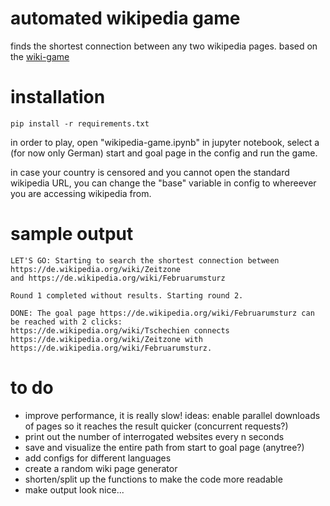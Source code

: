 # automated wikipedia game
finds the shortest connection between any two wikipedia pages. based on the [wiki-game](https://en.wikipedia.org/wiki/Wikipedia:Wiki_Game)

# installation 
```
pip install -r requirements.txt
```

in order to play, open "wikipedia-game.ipynb" in jupyter notebook, select a (for now only German) start and goal page in the config and run the game.

in case your country is censored and you cannot open the standard wikipedia URL, you can change the "base" variable in config to whereever you are accessing wikipedia from.

# sample output

```
LET'S GO: Starting to search the shortest connection between https://de.wikipedia.org/wiki/Zeitzone 
and https://de.wikipedia.org/wiki/Februarumsturz

Round 1 completed without results. Starting round 2.

DONE: The goal page https://de.wikipedia.org/wiki/Februarumsturz can be reached with 2 clicks: 
https://de.wikipedia.org/wiki/Tschechien connects https://de.wikipedia.org/wiki/Zeitzone with
https://de.wikipedia.org/wiki/Februarumsturz.
```

# to do
- improve performance, it is really slow! ideas: enable parallel downloads of pages so it reaches the result quicker (concurrent requests?)
- print out the number of interrogated websites every n seconds
- save and visualize the entire path from start to goal page (anytree?)
- add configs for different languages
- create a random wiki page generator
- shorten/split up the functions to make the code more readable
- make output look nice...
